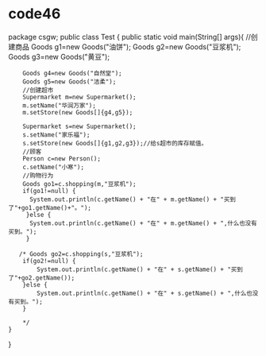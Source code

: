 # code46
package csgw;
public class Test {
    public static void main(String[] args){
        //创建商品
        Goods g1=new Goods("油饼");
        Goods g2=new Goods("豆浆机");
        Goods g3=new Goods("黄豆");

        Goods g4=new Goods("自然堂");
        Goods g5=new Goods("洁柔");
        //创建超市
        Supermarket m=new Supermarket();
        m.setName("华润万家");
        m.setStore(new Goods[]{g4,g5});

        Supermarket s=new Supermarket();
        s.setName("家乐福");
        s.setStore(new Goods[]{g1,g2,g3});//给s超市的库存赋值。
        //顾客
        Person c=new Person();
        c.setName("小寒");
        //购物行为
        Goods go1=c.shopping(m,"豆浆机");
        if(go1!=null) {
          System.out.println(c.getName() + "在" + m.getName() + "买到了"+go1.getName()+"。");
         }else {
          System.out.println(c.getName() + "在" + m.getName() + ",什么也没有买到。");
         }

       /* Goods go2=c.shopping(s,"豆浆机");
        if(go2!=null) {
            System.out.println(c.getName() + "在" + s.getName() + "买到了"+go2.getName());
        }else {
            System.out.println(c.getName() + "在" + s.getName() + ",什么也没有买到。");
        }

        */
    }

}
